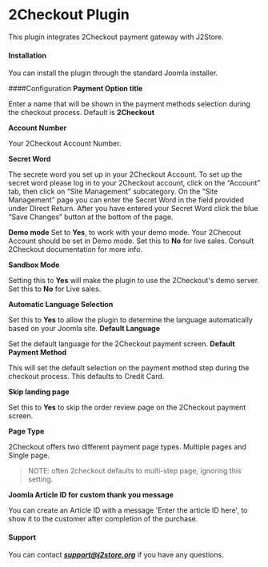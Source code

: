 # 2Checkout Plugin

This plugin integrates 2Checkout payment gateway with J2Store.

#### Installation
You can install the plugin through the standard Joomla installer.

####Configuration
**Payment Option title**

Enter a name that will be shown in the payment methods
selection during the checkout process. Default is **2Checkout**

**Account Number** 

Your 2Checkout Account Number.

**Secret Word**

The secrete word you set up in your 2Checkout Account.
To set up the secret word please log in to your 2Checkout account, click on the “Account” tab, then click on “Site Management” subcategory. On the “Site Management” page you can
enter the Secret Word in the field provided under Direct Return. After you have entered your Secret Word click the blue “Save Changes” button at the bottom of the page.

**Demo mode** 
Set to **Yes**, to work with your demo mode. Your 2Checout Account should be set in Demo mode. Set this to **No** for live sales. Consult 2Checkout documentation for more info.

**Sandbox Mode**

Setting this to **Yes** will make the plugin to use the 2Checkout's demo server. Set this to **No** for Live sales.

**Automatic Language Selection**

Set this to **Yes** to allow the plugin to determine the
language automatically based on your Joomla site.
**Default Language**

Set the default language for the 2Checkout payment screen.
**Default Payment Method**

This will set the default selection on the payment method
step during the checkout process. This defaults to Credit Card.

**Skip landing page**

Set this to **Yes** to skip the order review page on the 2Checkout payment screen.

**Page Type**

2Checkout offers two different payment page types. Multiple pages and Single page.
>NOTE: often 2checkout defaults to multi-step page, ignoring this setting.

**Joomla Article ID for custom thank you message**

You can create an Article ID with a message 'Enter the article ID here', to show it to the customer after completion of the purchase.

#### Support
You can contact ***support@j2store.org*** if you have any questions.